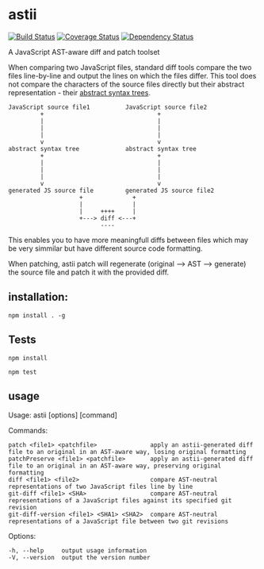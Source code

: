 # astii

[![Build Status](https://travis-ci.org/Vunovati/astii.svg)](https://travis-ci.org/Vunovati/astii)
[![Coverage Status](https://coveralls.io/repos/Vunovati/astii/badge.svg?branch=master&service=github)](https://coveralls.io/github/Vunovati/astii?branch=master)
[![Dependency Status](https://david-dm.org/vunovati/astii.svg)](https://david-dm.org/vunovati/astii)

A JavaScript AST-aware diff and patch toolset

When comparing two JavaScript files, standard diff tools compare the two files line-by-line
and output the lines on which the files differ.
This tool does not compare the characters of the source files directly but their abstract representation - their [abstract syntax trees](http://en.wikipedia.org/wiki/Abstract_syntax_tree).

```
JavaScript source file1          JavaScript source file2  
         +                                +               
         |                                |               
         |                                |               
         |                                |               
         v                                v               
abstract syntax tree             abstract syntax tree     
         +                                +               
         |                                |               
         |                                |               
         |                                |               
         v                                v               
generated JS source file         generated JS source file2
                    +              +                      
                    |              |                      
                    |     ++++     |                      
                    +---> diff <---+                      
                          ----                             
```

This enables you to have more meaningfull diffs between files which may be very simmilar but have different source code formatting.


When patching, astii patch will regenerate (original --> AST --> generate) the source file and patch it with the provided diff.


## installation: 

  `npm install . -g`

## Tests

  `npm install`
  
  `npm test`

## usage
  Usage: astii [options] [command]


  Commands:

    patch <file1> <patchfile>               apply an astii-generated diff file to an original in an AST-aware way, losing original formatting
    patchPreserve <file1> <patchfile>       apply an astii-generated diff file to an original in an AST-aware way, preserving original formatting
    diff <file1> <file2>                    compare AST-neutral representations of two JavaScript files line by line
    git-diff <file1> <SHA>                  compare AST-neutral representations of a JavaScript files against its specified git revision
    git-diff-version <file1> <SHA1> <SHA2>  compare AST-neutral representations of a JavaScript file between two git revisions

  Options:

    -h, --help     output usage information
    -V, --version  output the version number

